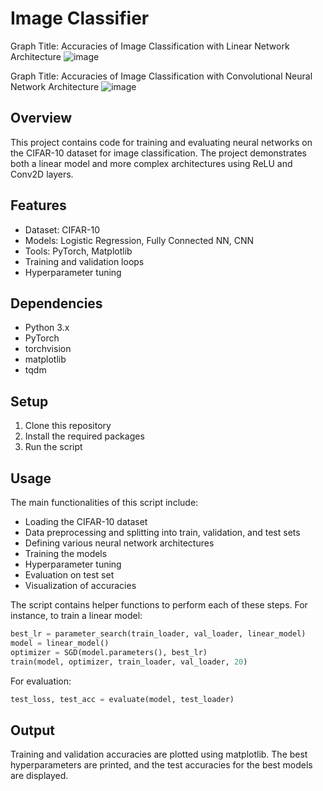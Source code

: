# Image Classifier

Graph Title: Accuracies of Image Classification with Linear Network Architecture
![image](https://github.com/m7yash/ImageClassifier/assets/61370209/37ae73d1-9997-4e7a-bfa2-a82d37f7375c)

Graph Title: Accuracies of Image Classification with Convolutional Neural Network Architecture
![image](https://github.com/m7yash/ImageClassifier/assets/61370209/80b76468-31d5-4fe8-b146-94f4a942ffc1)

## Overview

This project contains code for training and evaluating neural networks on the CIFAR-10 dataset for image classification. The project demonstrates both a linear model and more complex architectures using ReLU and Conv2D layers.

## Features

- Dataset: CIFAR-10
- Models: Logistic Regression, Fully Connected NN, CNN
- Tools: PyTorch, Matplotlib
- Training and validation loops
- Hyperparameter tuning

## Dependencies

- Python 3.x
- PyTorch
- torchvision
- matplotlib
- tqdm

## Setup

1. Clone this repository
2. Install the required packages
3. Run the script

## Usage

The main functionalities of this script include:

- Loading the CIFAR-10 dataset
- Data preprocessing and splitting into train, validation, and test sets
- Defining various neural network architectures
- Training the models
- Hyperparameter tuning
- Evaluation on test set
- Visualization of accuracies

The script contains helper functions to perform each of these steps. For instance, to train a linear model:

```python
best_lr = parameter_search(train_loader, val_loader, linear_model)
model = linear_model()
optimizer = SGD(model.parameters(), best_lr)
train(model, optimizer, train_loader, val_loader, 20)
```

For evaluation:

```python
test_loss, test_acc = evaluate(model, test_loader)
```

## Output

Training and validation accuracies are plotted using matplotlib. The best hyperparameters are printed, and the test accuracies for the best models are displayed.
